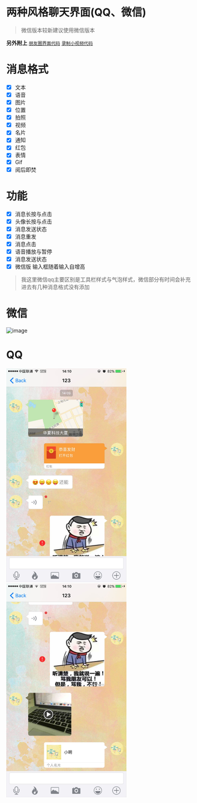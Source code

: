# 两种风格聊天界面(QQ、微信)

>微信版本较新建议使用微信版本

**另外附上**
[`朋友圈界面代码`](https://github.com/CCSH/SHFriendTimeLineUI)
[`录制小视频代码`](https://github.com/CCSH/SHShortVideo)

# 消息格式
- [x] 文本
- [x] 语音
- [x] 图片
- [x] 位置
- [x] 拍照
- [x] 视频
- [x] 名片
- [x] 通知
- [x] 红包
- [x] 表情
- [x] Gif
- [x] 阅后即焚
# 功能
- [x] 消息长按与点击
- [x] 头像长按与点击
- [x] 消息发送状态
- [x] 消息重发
- [x] 消息点击
- [x] 语音播放与暂停
- [x] 消息发送状态
- [x] 微信版 输入框随着输入自增高
>我这里微信qq主要区别是工具栏样式与气泡样式，微信部分有时间会补充进去有几种消息格式没有添加

# 微信
![image](https://github.com/CCSH/SHChatMessageUI/blob/master/SHChatUI(%E5%BE%AE%E4%BF%A1)/QQ20180702-183212-HD.gif)

# QQ
<img src="https://github.com/CCSH/SHChatMessageUI/blob/master/SHChatUI(QQ)/E4806C70A6A81336291D6785498A4FB5.jpg" width="320" height="569"/>
<img src="https://github.com/CCSH/SHChatMessageUI/blob/master/SHChatUI(QQ)/60413BA90CA7DBEB358B59655C5E8BE1.jpg" width="320" height="569"/>
